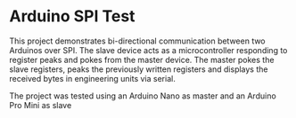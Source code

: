 # Arduino SPI Test
This project demonstrates bi-directional communication between two Arduinos over SPI. The slave device acts as a microcontroller responding to register peaks and pokes from the master device. The master pokes the slave registers, peaks the previously written registers and displays the received bytes in engineering units via serial.

The project was tested using an Arduino Nano as master and an Arduino Pro Mini as slave
